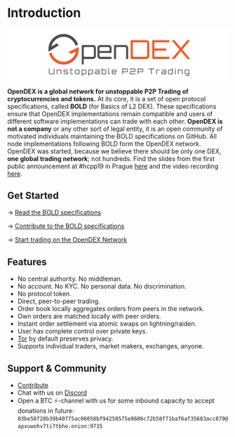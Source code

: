# Introduction

![](/images/OpenDEX_Full_Transparent.png)

**OpenDEX is a global network for unstoppable P2P Trading of cryptocurrencies and tokens.** At its core, it is a set of open protocol specifications, called **BOLD** (for Basics of L2 DEX). These specifications ensure that OpenDEX implementations remain compatible and users of different software implementations can trade with each other. **OpenDEX is not a company** or any other sort of legal entity, it is an open community of motivated individuals maintaining the BOLD specifications on GitHub. All node implementations following BOLD form the OpenDEX network. OpenDEX was started, because we believe there should be only one DEX, **one global trading network**; not hundreds. Find the slides from the first public announcement at #hcpp19 in Prague [here](201901005_hcpp19.pdf) and the video recording [here](https://www.youtube.com/watch?v=euSr9A6tI90).

## Get Started
-> [Read the BOLD specifications](BOLD-00.md)

-> [Contribute to the BOLD specifications](Contribute.md)

-> [Start trading on the OpenDEX Network](Implementations.md)

## Features
* No central authority. No middleman.
* No account. No KYC. No personal data. No discrimination.
* No protocol token.
* Direct, peer-to-peer trading.
* Order book locally aggregates orders from peers in the network.
* Own orders are matched locally with peer orders.
* Instant order settlement via atomic swaps on lightning/raiden.
* User has complete control over private keys.
* [Tor](https://www.torproject.org/) by default preserves privacy.
* Supports individual traders, market makers, exchanges, anyone.

## Support & Community

* [Contribute](Contribute.md)
* Chat with us on [Discord](https://discord.gg/RnXFHpn)
* Open a BTC ⚡-channel with us for some inbound capacity to accept donations in future: `03be58f20b39b40775ac06058bf94250575e8606c72b58f71baf6af35683acc879@apxuwohv7ti7tbho.onion:9735`
